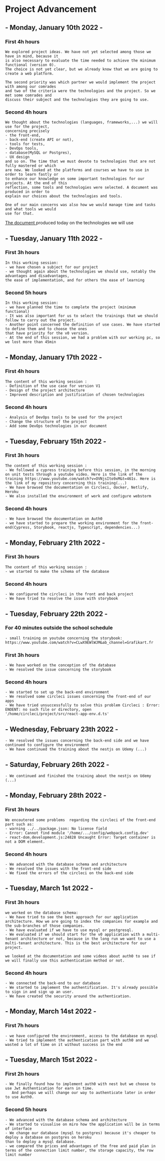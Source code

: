  # Project Advancement

## - Monday, January 10th 2022 -
### First 4h hours

```
We explored project ideas. We have not yet selected among those we have in mind, because it 
is also necessary to evaluate the time needed to achieve the minimum functional (version 0). 
The choice is not yet clear, but we already know that we are going to create a web platform.

The second priority was which partner we would implement the project with among our comrades
and two of the criteria were the technologies and the project. So we met some comrades and 
discuss their subject and the technologies they are going to use.
```
### Second 4h hours
```
We thought about the technologies (languages, frameworks,...) we will use for the project,
concerning precisely
- the front-end, 
- back-end (create API or not), 
- tools for tests, 
- DevOps tools, 
- database(MySQL or Postgres), 
- UX design 
and so on. The time that we must devote to technologies that are not fully mastered or which 
are new. We looked at the platforms and courses we have to use in order to learn fastly or 
to enhance our knowledge on some important technologies for our projects. At the end of this 
reflection, some tools and technologies were selected. A document was produced in order to 
explain our choices about the technologies and tools.

One of our main concerns was also how we would manage time and tasks and what tools we would 
use for that. 
```
[The document ](https://docs.google.com/document/d/1yIE2LbqWsI8fIg_zS-Ywr3HgrX2ibk2yNp6sQqmCxp8/edit?usp=sharing) produced today on the technologies we will use
## - Tuesday, January 11th 2022 -
### First 3h hours
```
In this working session:
- we have chosen a subject for our project
- we thought again about the technologies we should use, notably the advantages and disadvantages, 
the ease of implementation, and for others the ease of learning 
```
### Second 5h hours
```
In this working session:
- we have planned the time to complete the project (minimum functional)
- It was also important for us to select the trainings that we should follow to carry out the project.
- Another point concerned the definition of use cases. We have started to define them and to choose the ones 
that have priority for the v0 version.
- At the end of this session, we had a problem with our working pc, so we lost more than 45min
```

## - Monday, January 17th 2022 -

### First 4h hours

```
The content of this working session :
- Definition of the use case for version V1
- Design of the project architecture
- Improved description and justification of chosen technologies 
```
### Second 4h hours
```
- Analysis of DevOps tools to be used for the project
- Change the structure of the project
- Add some DevOps technologies in our document
```

## - Tuesday, February 15th 2022 -

### First 3h hours

```
The content of this working session :
- We followed a cypress training before this session, in the morning on unit tests through a youtube video. Here is the link of the training https://www.youtube.com/watch?v=OVNjsIto9xM&t=461s. Here is the link of my repository concerning this training(...)
- We have browsed the documentation on Circleci, docker, Netlify, Heroku
- We also installed the environment of work and configure webstorm
```
### Second 4h hours
```
- We have browsed the documentation on Auth0
- we have started to prepare the working environment for the front-end(Cypress, Storybook, reactjs, Typescript, dependencies...)
```

## - Monday, February 21th 2022 -

### First 3h hours

```
The content of this working session :
- we started to make the schema of the database
```
### Second 4h hours
```
- We configured the circleci in the front and back project
- We have tried to resolve the issue with storybook
```

## - Tuesday, February 22th 2022 -
### For 40 minutes outside the school schedule
```
- small training on youtube concerning the storybook: https://www.youtube.com/watch?v=CLwX9EWlWJM&ab_channel=Grafikart.fr
```
### First 3h hours
```
- We have worked on the conception of the database
- We resolved the issue concerning the storybook
```
### Second 4h hours
```
- We started to set up the back-end environment 
- We resolved some circleci issues concerning the front-end of our apps
- We have tried unsuccessfully to solve this problem Circleci : Error: ENOENT: no such file or directory, open '/home/circleci/project/src/react-app-env.d.ts'

```
## - Wednesday, February 23th 2022 -
```
- We resolved the issues concerning the back-end side and we have continued to configure the environment
- We have continued the training about the nestjs on Udemy (...)
```

## - Saturday, February 26th 2022 -
```
- We continued and finished the training about the nestjs on Udemy (...)
```

## - Monday, February 28th 2022 -
### First 3h hours

```
We encoutered some problems  regarding the circleci of the front-end part such as:
- warning ../../package.json: No license field
- Error: Cannot find module '/home/.../config/webpack.config.dev'
- react-dom.development.js:24828 Uncaught Error: Target container is not a DOM element.

```
### Second 4h hours
```
- We advanced with the database schema and architecture
- We resolved the issues with the front-end side
- We fixed the errors of the circleci on the back-end side
```
## - Tuesday, March 1st 2022 -
### First 3h hours
```
we worked on the database schema:
- We have tried to see the best approach for our application architecture. How we are going to index the companies for example and the sub-branches of those companies.
- We have evaluated if we have to use mysql or postgresql.
- We evaluated if we should start for the v0 application with a multi-tenant architecture or not, because in the long run we want to use a multi-tenant architecture. This is the best architecture for our project.

we looked at the documentation and some videos about auth0 to see if we will finally use this authentication method or not.

```
### Second 4h hours
```
- We connected the back-end to our database
- We started to implement the authentification. It's already possible to sign in and sign up an user. 
- We have created the security around the authentication. 
```

## - Monday, March 14st 2022 -
### First 7h hours
```
- we have configured the environment, access to the database on mysql
- We tried to implement the authentication part with auth0 and we wasted a lot of time on it without success in the end
```

## - Tuesday, March 15st 2022 -
### First 2h hours
```
- We finally found how to implement auth0 with nest but we choose to use Jwt Authentication for earn in time. 
   And perhaps we will change our way to authenticate later in order to use Auth0.
```

### Second 5h hours
```
- We advanced with the database schema and architecture
- We started to visualise on miro how the application will be in terms of interface
- We change our database (mysql to postgres) because it's cheaper to deploy a database on postgres on heroku 
than to deploy a mysql database.
- we compared the prices and advantages of the free and paid plan in terms of the connection limit number, the storage capacity, the row limit number
```
